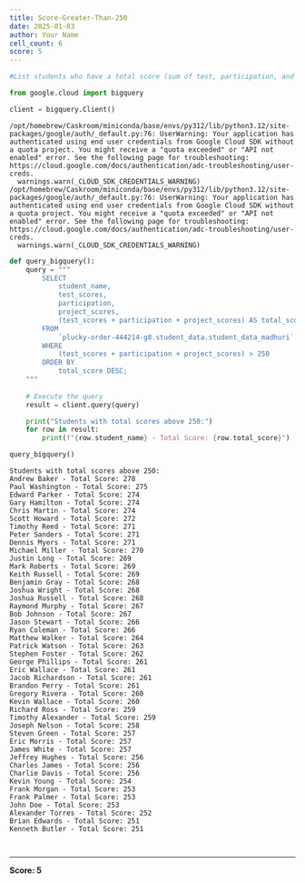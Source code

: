 ```yaml
---
title: Score-Greater-Than-250
date: 2025-01-03
author: Your Name
cell_count: 6
score: 5
---
```


```python
#List students who have a total score (sum of test, participation, and project scores) above 250.
```


```python
from google.cloud import bigquery
```


```python
client = bigquery.Client()
```

    /opt/homebrew/Caskroom/miniconda/base/envs/py312/lib/python3.12/site-packages/google/auth/_default.py:76: UserWarning: Your application has authenticated using end user credentials from Google Cloud SDK without a quota project. You might receive a "quota exceeded" or "API not enabled" error. See the following page for troubleshooting: https://cloud.google.com/docs/authentication/adc-troubleshooting/user-creds. 
      warnings.warn(_CLOUD_SDK_CREDENTIALS_WARNING)
    /opt/homebrew/Caskroom/miniconda/base/envs/py312/lib/python3.12/site-packages/google/auth/_default.py:76: UserWarning: Your application has authenticated using end user credentials from Google Cloud SDK without a quota project. You might receive a "quota exceeded" or "API not enabled" error. See the following page for troubleshooting: https://cloud.google.com/docs/authentication/adc-troubleshooting/user-creds. 
      warnings.warn(_CLOUD_SDK_CREDENTIALS_WARNING)



```python
def query_bigquery():
    query = """
        SELECT
            student_name,
            test_scores,
            participation,
            project_scores,
            (test_scores + participation + project_scores) AS total_score
        FROM
            `plucky-order-444214-g8.student_data.student_data_madhuri`
        WHERE
            (test_scores + participation + project_scores) > 250
        ORDER BY
            total_score DESC;
    """
    
    # Execute the query
    result = client.query(query)

    print("Students with total scores above 250:")
    for row in result:
        print(f"{row.student_name} - Total Score: {row.total_score}")

query_bigquery()
```

    Students with total scores above 250:
    Andrew Baker - Total Score: 278
    Paul Washington - Total Score: 275
    Edward Parker - Total Score: 274
    Gary Hamilton - Total Score: 274
    Chris Martin - Total Score: 274
    Scott Howard - Total Score: 272
    Timothy Reed - Total Score: 271
    Peter Sanders - Total Score: 271
    Dennis Myers - Total Score: 271
    Michael Miller - Total Score: 270
    Justin Long - Total Score: 269
    Mark Roberts - Total Score: 269
    Keith Russell - Total Score: 269
    Benjamin Gray - Total Score: 268
    Joshua Wright - Total Score: 268
    Joshua Russell - Total Score: 268
    Raymond Murphy - Total Score: 267
    Bob Johnson - Total Score: 267
    Jason Stewart - Total Score: 266
    Ryan Coleman - Total Score: 266
    Matthew Walker - Total Score: 264
    Patrick Watson - Total Score: 263
    Stephen Foster - Total Score: 262
    George Phillips - Total Score: 261
    Eric Wallace - Total Score: 261
    Jacob Richardson - Total Score: 261
    Brandon Perry - Total Score: 261
    Gregory Rivera - Total Score: 260
    Kevin Wallace - Total Score: 260
    Richard Ross - Total Score: 259
    Timothy Alexander - Total Score: 259
    Joseph Nelson - Total Score: 258
    Steven Green - Total Score: 257
    Eric Morris - Total Score: 257
    James White - Total Score: 257
    Jeffrey Hughes - Total Score: 256
    Charles James - Total Score: 256
    Charlie Davis - Total Score: 256
    Kevin Young - Total Score: 254
    Frank Morgan - Total Score: 253
    Frank Palmer - Total Score: 253
    John Doe - Total Score: 253
    Alexander Torres - Total Score: 252
    Brian Edwards - Total Score: 251
    Kenneth Butler - Total Score: 251



```python

```


```python

```


---
**Score: 5**

